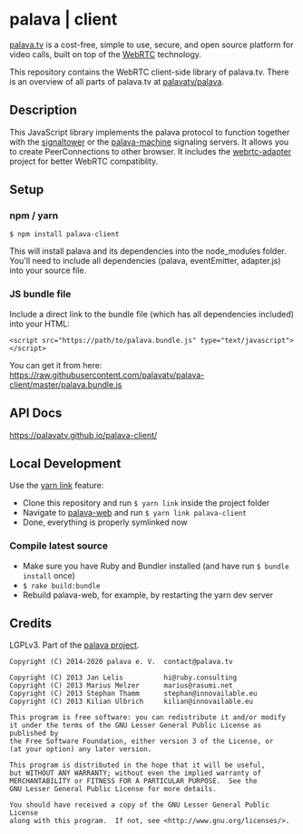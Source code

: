 # palava | client

[palava.tv](https://palava.tv) is a cost-free, simple to use, secure, and open source platform for video calls, built on top of the [WebRTC](https://webrtc.org/) technology.

This repository contains the WebRTC client-side library of palava.tv. There is an overview of all parts of palava.tv at [palavatv/palava](https://github.com/palavatv/palava).

## Description

This JavaScript library implements the palava protocol to function together with the [signaltower](https://github.com/palavatv/signaltower/) or the [palava-machine](https://github.com/palavatv/palava-machine) signaling servers. It allows you to create PeerConnections to other browser. It includes the [webrtc-adapter](https://github.com/webrtchacks/adapter) project for better WebRTC compatiblity.

## Setup

### npm / yarn

    $ npm install palava-client

This will install palava and its dependencies into the node_modules folder. You'll need to include all dependencies (palava, eventEmitter, adapter.js) into your source file.

### JS bundle file

Include a direct link to the bundle file (which has all dependencies included) into your HTML:

    <script src="https://path/to/palava.bundle.js" type="text/javascript"></script>

You can get it from here: https://raw.githubusercontent.com/palavatv/palava-client/master/palava.bundle.js

## API Docs

https://palavatv.github.io/palava-client/

## Local Development

Use the [yarn link](https://classic.yarnpkg.com/en/docs/cli/link/) feature:

- Clone this repository and run `$ yarn link` inside the project folder
- Navigate to [palava-web](https://github.com/palavatv/palava-web/) and run `$ yarn link palava-client`
- Done, everything is properly symlinked now

### Compile latest source

- Make sure you have Ruby and Bundler installed (and have run `$ bundle install` once)
- `$ rake build:bundle`
- Rebuild palava-web, for example, by restarting the yarn dev server

## Credits

LGPLv3. Part of the [palava project](https://palava.tv).

    Copyright (C) 2014-2020 palava e. V.  contact@palava.tv

    Copyright (C) 2013 Jan Lelis          hi@ruby.consulting
    Copyright (C) 2013 Marius Melzer      marius@rasumi.net
    Copyright (C) 2013 Stephan Thamm      stephan@innovailable.eu
    Copyright (C) 2013 Kilian Ulbrich     kilian@innovailable.eu

    This program is free software: you can redistribute it and/or modify
    it under the terms of the GNU Lesser General Public License as published by
    the Free Software Foundation, either version 3 of the License, or
    (at your option) any later version.

    This program is distributed in the hope that it will be useful,
    but WITHOUT ANY WARRANTY; without even the implied warranty of
    MERCHANTABILITY or FITNESS FOR A PARTICULAR PURPOSE.  See the
    GNU Lesser General Public License for more details.

    You should have received a copy of the GNU Lesser General Public License
    along with this program.  If not, see <http://www.gnu.org/licenses/>.
